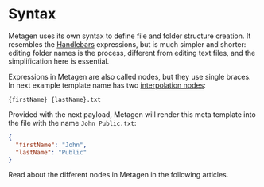 # Syntax

Metagen uses its own syntax to define file and folder structure creation. It resembles the [Handlebars](https://handlebarsjs.com/guide/#simple-expressions) expressions, but is much simpler and shorter: editing folder names is the process, different from editing text files, and the simplification here is essential.

Expressions in Metagen are also called nodes, but they use single braces. In next example template name has two [interpolation nodes](/docs/syntax/interpolation):

```
{firstName} {lastName}.txt
```

Provided with the next payload, Metagen will render this meta template into the file with the name `John Public.txt`:

```json
{
  "firstName": "John",
  "lastName": "Public"
}
```

Read about the different nodes in Metagen in the following articles.